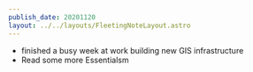 ```yaml
---
publish_date: 20201120
layout: ../../layouts/FleetingNoteLayout.astro
---
```

- finished a busy week at work building new GIS infrastructure
- Read some more Essentialsm
